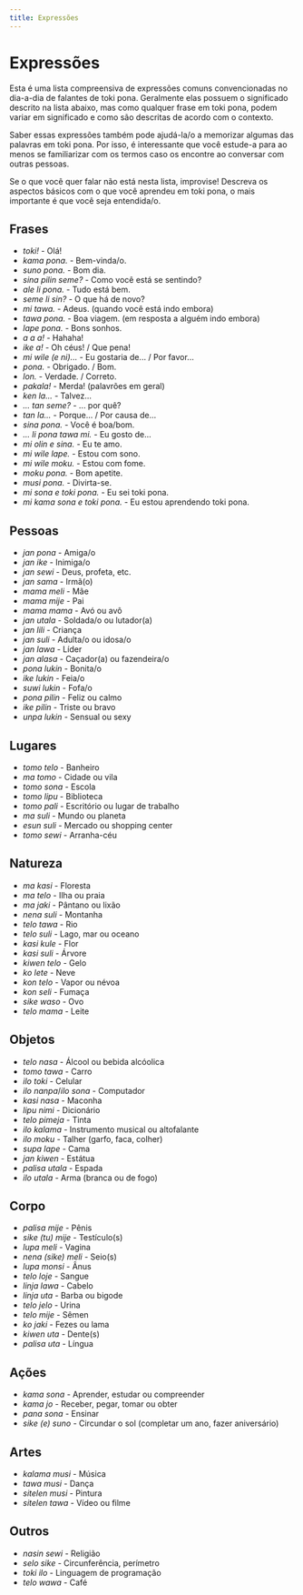 ```yaml
---
title: Expressões
---
```

# Expressões

Esta é uma lista compreensiva de expressões comuns convencionadas no dia-a-dia de falantes de toki pona. Geralmente elas possuem o significado descrito na lista abaixo, mas como qualquer frase em toki pona, podem variar em significado e como são descritas de acordo com o contexto.

Saber essas expressões também pode ajudá-la/o a memorizar algumas das palavras em toki pona. Por isso, é interessante que você estude-a para ao menos se familiarizar com os termos caso os encontre ao conversar com outras pessoas.

Se o que você quer falar não está nesta lista, improvise! Descreva os aspectos básicos com o que você aprendeu em toki pona, o mais importante é que você seja entendida/o.

## Frases

- _toki!_ - Olá!
- _kama pona._ - Bem-vinda/o.
- _suno pona._ - Bom dia.
- _sina pilin seme?_ - Como você está se sentindo?
- _ale li pona._ - Tudo está bem.
- _seme li sin?_ - O que há de novo?
- _mi tawa._ - Adeus. (quando você está indo embora)
- _tawa pona._ - Boa viagem. (em resposta a alguém indo embora)
- _lape pona._ - Bons sonhos.
- _a a a!_ - Hahaha!
- _ike a!_ - Oh céus! / Que pena!
- _mi wile (e ni)..._ - Eu gostaria de... / Por favor...
- _pona._ - Obrigado. / Bom.
- _lon._ - Verdade. / Correto.
- _pakala!_ - Merda! (palavrões em geral)
- _ken la..._ - Talvez...
- _... tan seme?_ - ... por quê?
- _tan la..._ - Porque... / Por causa de...
- _sina pona._ - Você é boa/bom.
- _... li pona tawa mi._ - Eu gosto de...
- _mi olin e sina._ - Eu te amo.
- _mi wile lape._ - Estou com sono.
- _mi wile moku._ - Estou com fome.
- _moku pona._ - Bom apetite.
- _musi pona._ - Divirta-se.
- _mi sona e toki pona._ - Eu sei toki pona.
- _mi kama sona e toki pona._ - Eu estou aprendendo toki pona.

## Pessoas

- _jan pona_ - Amiga/o
- _jan ike_ - Inimiga/o
- _jan sewi_ - Deus, profeta, etc.
- _jan sama_ - Irmã(o)
- _mama meli_ - Mãe
- _mama mije_ - Pai
- _mama mama_ - Avó ou avô
- _jan utala_ - Soldada/o ou lutador(a)
- _jan lili_ - Criança
- _jan suli_ - Adulta/o ou idosa/o
- _jan lawa_ - Líder
- _jan alasa_ - Caçador(a) ou fazendeira/o
- _pona lukin_ - Bonita/o
- _ike lukin_ - Feia/o
- _suwi lukin_ - Fofa/o
- _pona pilin_ - Feliz ou calmo
- _ike pilin_ - Triste ou bravo
- _unpa lukin_ - Sensual ou sexy

## Lugares

- _tomo telo_ - Banheiro
- _ma tomo_ - Cidade ou vila
- _tomo sona_ - Escola
- _tomo lipu_ - Biblioteca
- _tomo pali_ - Escritório ou lugar de trabalho
- _ma suli_ - Mundo ou planeta
- _esun suli_ - Mercado ou shopping center
- _tomo sewi_ - Arranha-céu

## Natureza

- _ma kasi_ - Floresta
- _ma telo_ - Ilha ou praia
- _ma jaki_ - Pântano ou lixão
- _nena suli_ - Montanha
- _telo tawa_ - Rio
- _telo suli_ - Lago, mar ou oceano
- _kasi kule_ - Flor
- _kasi suli_ - Árvore
- _kiwen telo_ - Gelo
- _ko lete_ - Neve
- _kon telo_ - Vapor ou névoa
- _kon seli_ - Fumaça
- _sike waso_ - Ovo
- _telo mama_ - Leite

## Objetos

- _telo nasa_ - Álcool ou bebida alcóolica
- _tomo tawa_ - Carro
- _ilo toki_ - Celular
- _ilo nanpa_/_ilo sona_ - Computador
- _kasi nasa_ - Maconha
- _lipu nimi_ - Dicionário
- _telo pimeja_ - Tinta
- _ilo kalama_ - Instrumento musical ou altofalante
- _ilo moku_ - Talher (garfo, faca, colher)
- _supa lape_ - Cama
- _jan kiwen_ - Estátua
- _palisa utala_ - Espada
- _ilo utala_ - Arma (branca ou de fogo)

## Corpo

- _palisa mije_ - Pênis
- _sike (tu) mije_ - Testículo(s)
- _lupa meli_ - Vagina
- _nena (sike) meli_ - Seio(s)
- _lupa monsi_ - Ânus
- _telo loje_ - Sangue
- _linja lawa_ - Cabelo
- _linja uta_ - Barba ou bigode
- _telo jelo_ - Urina
- _telo mije_ - Sêmen
- _ko jaki_ - Fezes ou lama
- _kiwen uta_ - Dente(s)
- _palisa uta_ - Língua

## Ações

- _kama sona_ - Aprender, estudar ou compreender
- _kama jo_ - Receber, pegar, tomar ou obter
- _pana sona_ - Ensinar
- _sike (e) suno_ - Circundar o sol (completar um ano, fazer aniversário)

## Artes

- _kalama musi_ - Música
- _tawa musi_ - Dança
- _sitelen musi_ - Pintura
- _sitelen tawa_ - Vídeo ou filme

## Outros

- _nasin sewi_ - Religião
- _selo sike_ - Circunferência, perímetro
- _toki ilo_ - Linguagem de programação
- _telo wawa_ - Café
